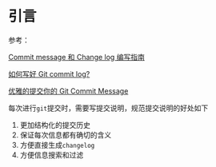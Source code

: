 
# 引言

参考：

[Commit message 和 Change log 编写指南](http://www.ruanyifeng.com/blog/2016/01/commit_message_change_log.html)

[如何写好 Git commit log?](https://www.zhihu.com/question/21209619)

[优雅的提交你的 Git Commit Message](https://zhuanlan.zhihu.com/p/34223150)

每次进行`git`提交时，需要写提交说明，规范提交说明的好处如下

1. 更加结构化的提交历史
2. 保证每次信息都有确切的含义
3. 方便直接生成`changelog`
4. 方便信息搜索和过滤